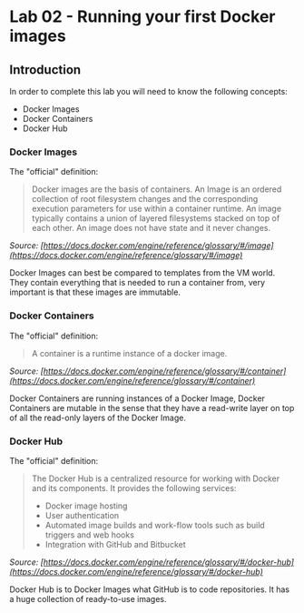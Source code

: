 # Lab 02 - Running your first Docker images

## Introduction

In order to complete this lab you will need to know the following concepts:

* Docker Images
* Docker Containers
* Docker Hub

### Docker Images

The "official" definition:

> Docker images are the basis of containers. An Image is an ordered collection of root filesystem changes and the corresponding execution parameters for use within a container runtime. An image typically contains a union of layered filesystems stacked on top of each other. An image does not have state and it never changes.

*Source: [https://docs.docker.com/engine/reference/glossary/#/image](https://docs.docker.com/engine/reference/glossary/#/image)*

Docker Images can best be compared to templates from the VM world.  They contain everything that is needed to run a container from, very important is that these images are immutable.

### Docker Containers

The "official" definition:

> A container is a runtime instance of a docker image.

*Source: [https://docs.docker.com/engine/reference/glossary/#/container](https://docs.docker.com/engine/reference/glossary/#/container)*

Docker Containers are running instances of a Docker Image, Docker Containers are mutable in the sense that they have a read-write layer on top of all the read-only layers of the Docker Image.

### Docker Hub

The "official" definition:

> The Docker Hub is a centralized resource for working with Docker and its components. It provides the following services:
> - Docker image hosting
> - User authentication
> - Automated image builds and work-flow tools such as build triggers and web hooks
> - Integration with GitHub and Bitbucket

*Source: [https://docs.docker.com/engine/reference/glossary/#/docker-hub](https://docs.docker.com/engine/reference/glossary/#/docker-hub)*

Docker Hub is to Docker Images what GitHub is to code repositories.  It has a huge collection of ready-to-use images.
